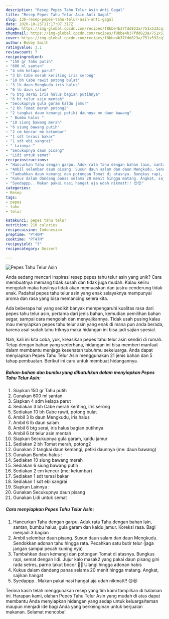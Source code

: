 ```yaml
---
description: "Resep Pepes Tahu Telur Asin Anti Gagal"
title: "Resep Pepes Tahu Telur Asin Anti Gagal"
slug: 136-resep-pepes-tahu-telur-asin-anti-gagal
date: 2020-10-25T11:17:07.317Z
image: https://img-global.cpcdn.com/recipes/f8bbe4b37fdd823a/751x532cq70/pepes-tahu-telur-asin-foto-resep-utama.jpg
thumbnail: https://img-global.cpcdn.com/recipes/f8bbe4b37fdd823a/751x532cq70/pepes-tahu-telur-asin-foto-resep-utama.jpg
cover: https://img-global.cpcdn.com/recipes/f8bbe4b37fdd823a/751x532cq70/pepes-tahu-telur-asin-foto-resep-utama.jpg
author: Bobby Smith
ratingvalue: 3.1
reviewcount: 7
recipeingredient:
- "150 gr Tahu putih"
- "600 ml santan"
- "4 sdm kelapa parut"
- "3 bh Cabe merah keriting iris serong"
- "10 bh Cabe rawit potong bulat"
- "3 lb daun Mengkudu iris halus"
- "6 lb daun salam"
- "6 btg serai iris halus bagian putihnya"
- "6 bt telur asin mentah"
- "Secukupnya gula garam kaldu jamur"
- "2 bh Tomat merah potong2"
- "2 tangkai daun kemangi petiki daunnya me daun bawang"
- " Bumbu halus "
- "10 siung bawang merah"
- "6 siung bawang putih"
- "2 cm kencur me ketumbar"
- "1 sdt terasi bakar"
- "1 sdt ebi sangrai"
- " Lainnya "
- "Secukupnya daun pisang"
- "Lidi untuk semat"
recipeinstructions:
- "Hancurkan Tahu dengan garpu. Aduk rata Tahu dengan bahan lain, santan, bumbu halus, gula garam dan kaldu jamur. Koreksi rasa. Bagi menjadi 3 bagian"
- "Ambil selembar daun pisang. Susun daun salam dan daun Mengkudu. Sendokkan adonan tahu hingga rata. Pecahkan satu butir telur (jaga jangan sampai pecah kuning nya)"
- "Tambahkan daun kemangi dan potongan Tomat di atasnya. Bungkus rapi, semat dengan lidi. Jujur kalo masak2 yang pakai daun pisang gini rada setres, parno takut bocor 🙈🙈 Ulangi hingga adonan habis"
- "Kukus dalam dandang panas selama 20 menit hingga matang. Angkat, sajikan hangat"
- "Syedappp.. Makan pakai nasi hangat aja udah nikmatt!! 😍😍"
categories:
- Resep
tags:
- pepes
- tahu
- telur

katakunci: pepes tahu telur 
nutrition: 210 calories
recipecuisine: Indonesian
preptime: "PT40M"
cooktime: "PT47M"
recipeyield: "3"
recipecategory: Dessert

---
```



![Pepes Tahu Telur Asin](https://img-global.cpcdn.com/recipes/f8bbe4b37fdd823a/751x532cq70/pepes-tahu-telur-asin-foto-resep-utama.jpg)

Anda sedang mencari inspirasi resep pepes tahu telur asin yang unik? Cara membuatnya memang tidak susah dan tidak juga mudah. Kalau keliru mengolah maka hasilnya tidak akan memuaskan dan justru cenderung tidak enak. Padahal pepes tahu telur asin yang enak selayaknya mempunyai aroma dan rasa yang bisa memancing selera kita.

Ada beberapa hal yang sedikit banyak mempengaruhi kualitas rasa dari pepes tahu telur asin, pertama dari jenis bahan, kemudian pemilihan bahan segar, sampai cara mengolah dan menyajikannya. Tidak usah pusing kalau mau menyiapkan pepes tahu telur asin yang enak di mana pun anda berada, karena asal sudah tahu triknya maka hidangan ini bisa jadi sajian spesial.




Nah, kali ini kita coba, yuk, kreasikan pepes tahu telur asin sendiri di rumah. Tetap dengan bahan yang sederhana, hidangan ini bisa memberi manfaat dalam membantu menjaga kesehatan tubuhmu sekeluarga. Anda dapat menyiapkan Pepes Tahu Telur Asin menggunakan 21 jenis bahan dan 5 tahap pembuatan. Berikut ini cara untuk membuat hidangannya.

<!--inarticleads1-->

##### Bahan-bahan dan bumbu yang dibutuhkan dalam menyiapkan Pepes Tahu Telur Asin:

1. Siapkan 150 gr Tahu putih
1. Gunakan 600 ml santan
1. Siapkan 4 sdm kelapa parut
1. Sediakan 3 bh Cabe merah keriting, iris serong
1. Sediakan 10 bh Cabe rawit, potong bulat
1. Ambil 3 lb daun Mengkudu, iris halus
1. Ambil 6 lb daun salam
1. Ambil 6 btg serai, iris halus bagian putihnya
1. Ambil 6 bt telur asin mentah
1. Siapkan Secukupnya gula garam, kaldu jamur
1. Sediakan 2 bh Tomat merah, potong2
1. Gunakan 2 tangkai daun kemangi, petiki daunnya (me: daun bawang)
1. Gunakan  Bumbu halus :
1. Sediakan 10 siung bawang merah
1. Sediakan 6 siung bawang putih
1. Sediakan 2 cm kencur (me: ketumbar)
1. Sediakan 1 sdt terasi bakar
1. Sediakan 1 sdt ebi sangrai
1. Siapkan  Lainnya :
1. Gunakan Secukupnya daun pisang
1. Gunakan Lidi untuk semat




<!--inarticleads2-->

##### Cara menyiapkan Pepes Tahu Telur Asin:

1. Hancurkan Tahu dengan garpu. Aduk rata Tahu dengan bahan lain, santan, bumbu halus, gula garam dan kaldu jamur. Koreksi rasa. Bagi menjadi 3 bagian
1. Ambil selembar daun pisang. Susun daun salam dan daun Mengkudu. Sendokkan adonan tahu hingga rata. Pecahkan satu butir telur (jaga jangan sampai pecah kuning nya)
1. Tambahkan daun kemangi dan potongan Tomat di atasnya. Bungkus rapi, semat dengan lidi. Jujur kalo masak2 yang pakai daun pisang gini rada setres, parno takut bocor 🙈🙈 Ulangi hingga adonan habis
1. Kukus dalam dandang panas selama 20 menit hingga matang. Angkat, sajikan hangat
1. Syedappp.. Makan pakai nasi hangat aja udah nikmatt!! 😍😍




Terima kasih telah menggunakan resep yang tim kami tampilkan di halaman ini. Harapan kami, olahan Pepes Tahu Telur Asin yang mudah di atas dapat membantu Anda menyiapkan hidangan yang sedap untuk keluarga/teman maupun menjadi ide bagi Anda yang berkeinginan untuk berjualan makanan. Selamat mencoba!

